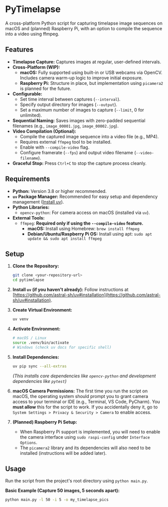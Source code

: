 # PyTimelapse

A cross-platform Python script for capturing timelapse image sequences on macOS and (planned) Raspberry Pi, with an option to compile the sequence into a video using ffmpeg.

## Features

- **Timelapse Capture:** Captures images at regular, user-defined intervals.
- **Cross-Platform (WIP):**
  - **macOS:** Fully supported using built-in or USB webcams via OpenCV. Includes camera warm-up logic to improve initial exposure.
  - **Raspberry Pi:** Structure in place, but implementation using `picamera2` is planned for the future.
- **Configurable:**
  - Set time interval between captures (`--interval`).
  - Specify output directory for images (`--output`).
  - Set a maximum number of images to capture (`--limit`, 0 for unlimited).
- **Sequential Naming:** Saves images with zero-padded sequential filenames (e.g., `image_00001.jpg`, `image_00002.jpg`).
- **Video Compilation (Optional):**
  - Compile the captured image sequence into a video file (e.g., MP4).
  - Requires external `ffmpeg` tool to be installed.
  - Enable with `--compile-video` flag.
  - Configure framerate (`--fps`) and output video filename (`--video-filename`).
- **Graceful Stop:** Press `Ctrl+C` to stop the capture process cleanly.

## Requirements

- **Python:** Version 3.8 or higher recommended.
- **`uv` Package Manager:** Recommended for easy setup and dependency management ([Install uv](https://github.com/astral-sh/uv#installation)).
- **Python Libraries:**
  - `opencv-python`: For camera access on macOS (installed via `uv`).
- **External Tools:**
  - `ffmpeg`: **Required only if using the `--compile-video` feature.**
    - **macOS:** Install using Homebrew: `brew install ffmpeg`
    - **Debian/Ubuntu/Raspberry Pi OS:** Install using apt: `sudo apt update && sudo apt install ffmpeg`

## Setup

1.  **Clone the Repository:**

    ```bash
    git clone <your-repository-url>
    cd pytimelapse
    ```

2.  **Install `uv` (if you haven't already):**
    Follow instructions at [https://github.com/astral-sh/uv#installation](https://github.com/astral-sh/uv#installation).

3.  **Create Virtual Environment:**

    ```bash
    uv venv
    ```

4.  **Activate Environment:**

    ```bash
    # macOS / Linux
    source .venv/bin/activate
    # Windows (check uv docs for specific shell)
    ```

5.  **Install Dependencies:**

    ```bash
    uv pip sync --all-extras
    ```

    _(This installs core dependencies like `opencv-python` and development dependencies like `pytest`)_

6.  **macOS Camera Permissions:**
    The first time you run the script on macOS, the operating system should prompt you to grant camera access to your terminal or IDE (e.g., Terminal, VS Code, PyCharm). You **must allow** this for the script to work. If you accidentally deny it, go to `System Settings > Privacy & Security > Camera` to enable access.

7.  **(Planned) Raspberry Pi Setup:**
    - When Raspberry Pi support is implemented, you will need to enable the camera interface using `sudo raspi-config` under `Interface Options`.
    - The `picamera2` library and its dependencies will also need to be installed (instructions will be added later).

## Usage

Run the script from the project's root directory using `python main.py`.

**Basic Example (Capture 50 images, 5 seconds apart):**

```bash
python main.py -l 50 -i 5 -o my_timelapse_pics
```
